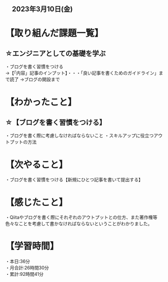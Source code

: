 ## 　2023年3月10日(金)
# 【取り組んだ課題一覧】
## ☆エンジニアとしての基礎を学ぶ
・ブログを書く習慣をつける  
→【「内容」記事のインプット】・・・「良い記事を書くためのガイドライン」まで読了
→ブログの開設まで
# 【わかったこと】
## ☆【ブログを書く習慣をつける】
・ブログを書く際に考慮しなければならないこと
・スキルアップに役立つアウトプットの方法
# 【次やること】
・ブログを書く習慣をつける【新規にひとつ記事を書いて提出する】
# 【感じたこと】
・Qiitaやブログを書く際にそれぞれのアウトプットとの仕方、また著作権等色々なことを考慮して書かなければならないということがわかりました。<br>
# 【学習時間】
・本日:36分<br>
・月合計:26時間30分<br>
・累計:92時間41分
